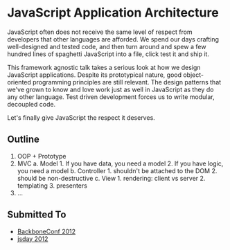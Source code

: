 # JavaScript Application Architecture

JavaScript often does not receive the same level of respect from developers that other languages are afforded. We spend our days crafting well-designed and tested code, and then turn around and spew a few hundred lines of spaghetti JavaScript into a file, click test it and ship it.

This framework agnostic talk takes a serious look at how we design JavaScript applications. Despite its prototypical nature, good object-oriented programming principles are still relevant. The design patterns that we've grown to know and love work just as well in JavaScript as they do any other language. Test driven development forces us to write modular, decoupled code.

Let's finally give JavaScript the respect it deserves.

## Outline

1. OOP + Prototype
2. MVC
    a. Model
        1. If you have data, you need a model
        2. If you have logic, you need a model
    b. Controller
        1. shouldn't be attached to the DOM
        2. should be non-destructive
    c. View
        1. rendering: client vs server
        2. templating
        3. presenters
3. …

## Submitted To

* [BackboneConf 2012](http://backboneconf.com/)
* [jsday 2012](http://2012.jsday.it/)
